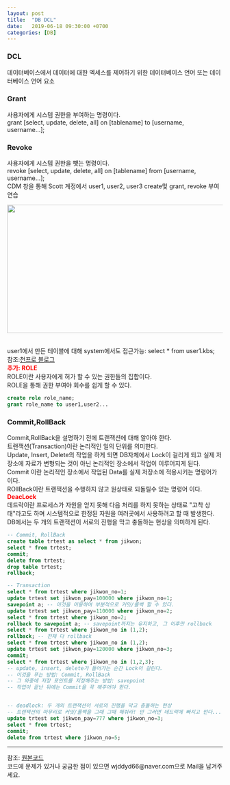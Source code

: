 ```yaml
---
layout: post
title:  "DB DCL"
date:   2019-06-18 09:30:00 +0700
categories: [DB]
---
```


###  DCL
데이터베이스에서 데이터에 대한 엑세스를 제어하기 위한 데이터베이스 언어 또는 데이터베이스 언어 요소 
###  Grant  
사용자에게 시스템 권한을 부여하는 명령이다.  
grant [select, update, delete, all] on [tablename] to [username, username...];  
###  Revoke
사용자에게 시스템 권한을 뺏는 명령이다.  
revoke [select, update, delete, all] on [tablename] from [username, username...];  
CDM 창을 통해 Scott 계정에서 user1, user2, user3 create및 grant, revoke 부여 연습
<div><img src="https://raw.githubusercontent.com/wjddyd66/wjddyd66.github.io/master/static/img/R/abs.PNG" height="300" width="600" /></div><br>

user1에서 만든 테이블에 대해 system에서도 접근가능: select * from user1.kbs;  
참조:<a href="https://blog.naver.com/mint3081/221453982183">천프로 블로그</a>  
<span style ="color: red">**추가: ROLE**</span><br>
ROLE이란 사용자에게 허가 할 수 있는 권한들의 집합이다.  
ROLE을 통해 권한 부여야 회수를 쉽게 할 수 있다.  
```sql
create role role_name;
grant role_name to user1,user2...
```
###  Commit,RollBack
Commit,RollBack을 설명하기 전에 트랜잭션에 대해 알아야 한다.  
트랜잭션(Transaction)이란 논리적인 일의 단위를 의미한다.  
Update, Insert, Delete의 작업을 하게 되면 DB자체에서 Lock이 걸리게 되고 실제 저장소에 자료가 변형되는 것이 아닌 논리적인 장소에서 작업이 이루어지게 된다.  
Commit 이란 논리적인 장소에서 작업된 Data를  실제 저장소에 적용시키는 명령어가 이다.  
ROllBack이란 트랜잭션을 수행하지 않고 원상태로 되돌릴수 있는 명령어 이다.  
<span style ="color: red">**DeacLock**</span><br>
데드락이란 프로세스가 자원을 얻지 못해 다음 처리를 하지 못하는 상태로 "고착 상태"라고도 하며 시스템적으로 한정된 자원을 여러곳에서 사용하려고 할 때 발생한다.  
DB에서는 두 개의 트랜잭션이 서로의 진행을 막고 충돌하는 현상을 의미하게 된다.  
```sql
-- Commit, RollBack
create table trtest as select * from jikwon;
select * from trtest;
commit;
delete from trtest; 
drop table trtest;
rollback;

-- Transaction
select * from trtest where jikwon_no=1;
update trtest set jikwon_pay=100000 where jikwon_no=1;
savepoint a; -- 이것을 이용하여 부분적으로 커밋/롤백 할 수 있다.
update trtest set jikwon_pay=110000 where jikwon_no=2;
select * from trtest where jikwon_no=2;
rollback to savepoint a; -- savepoint까지는 유지하고, 그 이후만 rollback
select * from trtest where jikwon_no in (1,2);
rollback; -- 전체 다 rollback
select * from trtest where jikwon_no in (1,2);
update trtest set jikwon_pay=120000 where jikwon_no=3;
commit;
select * from trtest where jikwon_no in (1,2,3);
-- update, insert, delete가 들어가는 순간 Lock이 걸린다. 
-- 이것을 푸는 방법: Commit, RollBack
-- 그 와중에 저장 포인트를 지정해주는 방법: savepoint
-- 작업이 끝난 뒤에는 Commit을 꼭 해주어야 한다.


-- deadlock: 두 개의 트랜잭션이 서로의 진행을 막고 충돌하는 현상
-- 트랜잭션의 마무리로 커밋/롤백을 그때 그때 해줘라! 안 그러면 데드락에 빠지고 만다...
update trtest set jikwon_pay=777 where jikwon_no=3;
select * from trtest;
commit;
delete from trtest where jikwon_no=5;
```

<hr>
참조: <a href="https://github.com/wjddyd66/DB/tree/master/DCL">원본코드</a><br>
코드에 문제가 있거나 궁금한 점이 있으면 wjddyd66@naver.com으로  Mail을 남겨주세요.